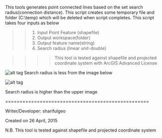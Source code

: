 This tools generates point connected lines based on the set search radius(connection distance).
This script creates some temporary file and folder (C:\temp) which will be deleted when script completes.
This script takes four inputs as below
>>1. Input Point Feature (shapefile)
>>2. Output workspace(folder)
>>3. Output feature name(string)
>>4. Search radius (linear unit-double)


>>>>This tool is tested against shapefile and projected coordinate system with ArcGIS Advanced License

![alt tag](http://i.imgur.com/3mcdxsL.png) Search radius is less from the image below

![alt tag](http://i.imgur.com/DM6Jxgo.png)

Search radius is higher than the upper image

==================================================


Writer/Developer: sharifulgeo

Created on 26 April, 2015

N.B. This tool is tested against shapefile and projected coordinate system
